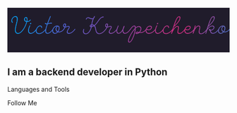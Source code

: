 ![Header](https://github.com/Victor-Krupeichenko/victor-krupeichenko/blob/main/assets/name.gif)

## I am a backend developer in Python

Languages and Tools



Follow Me
